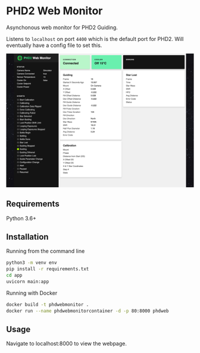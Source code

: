 # PHD2 Web Monitor

Asynchonous web monitor for PHD2 Guiding.

Listens to ```localhost``` on port ```4400``` which is the default port for PHD2. Will eventually have a config file to set this.

![Screenshot of webpage](desktop.png)

## Requirements
Python 3.6+

## Installation
Running from the command line
```bash
python3 -m venv env
pip install -r requirements.txt
cd app
uvicorn main:app
```

Running with Docker
```bash
docker build -t phdwebmonitor .
docker run --name phdwebmonitorcontainer -d -p 80:8000 phdweb
```

## Usage
Navigate to localhost:8000 to view the webpage.
